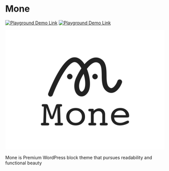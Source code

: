 # Mone

[![Playground Demo Link](https://img.shields.io/badge/-Mone%20WordPress%20Block%20Theme-222222.svg?logo=wordpress&style=popout)](https://mone-wp.com) [![Playground Demo Link](https://img.shields.io/badge/-Playground%20Demo-3553D8.svg?logo=wordpress&style=popout)](https://playground.mone-wp.com)

![Mone](https://raw.githubusercontent.com/shimotmk/mone/refs/heads/main/screenshot.png)

Mone is Premium WordPress block theme that pursues readability and functional beauty
